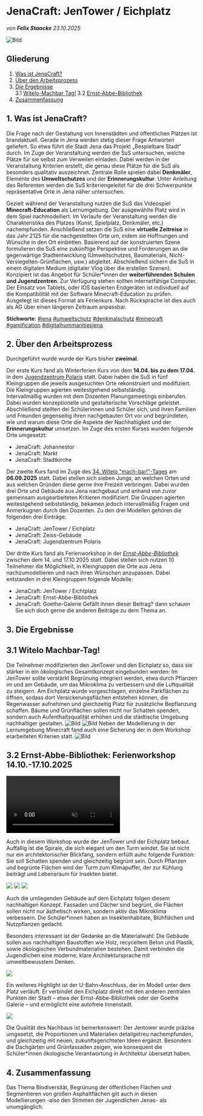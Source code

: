 # JenaCraft: JenTower / Eichplatz

*von **Felix Staacke**   23.10.2025*

![Bild](https://github.com/Datenflix007/jenaCraftImages/raw/main/images/header.jpg)

## Gliederung

1. [Was ist JenaCraft?](#was-ist-jenacraft)
2. [Über den Arbeitsprozess](#2-über-den-arbeitsprozess)
3. [Die Ergebnisse](#3-die-ergebnisse)<br />
  3.1 [Witelo-Machbar Tag!](#31-witelo-machbar-tag)
  3.2 [Ernst-Abbe-Bibliothek](#32-ernst-abbe-bibliothek-ferienworkshop-1410-17102025)
4. [Zusammenfassung](#4-zusammenfassung)

## 1. Was ist JenaCraft?

Die Frage nach der Gestaltung von Innenstädten und öffentlichen Plätzen ist brandaktuell. Gerade in Jena werden
stetig dieser Frage Antworten geliefert. So etwa führt die Stadt Jena das Projekt „Bespielbare Stadt“ durch.
Im Zuge der Veranstaltung werden die SuS untersuchen, welche Plätze für sie selbst zum Verweilen einladen. Dabei
werden in der Veranstaltung Kriterien erstellt, die genau diese Plätze für die SuS als besonders qualitativ
auszeichnet. Zentrale Rolle spielen dabei  **Denkmäler**, Elemente des **Umweltschutzes** und der **Erinnerungskultur**.
Unter Anleitung des Referenten werden die SuS kriteriengeleitet für die drei Schwerpunkte repräsentative Orte in
Jena näher untersuchen.

Gezielt während der Veranstaltung nutzen die SuS das Videospiel  **Minecraft-Education** als Lernumgebung. Der ausgewählte
Platz wird in dem Spiel nachmodelliert. Im Verlaufe der Veranstaltung werden die Charakteristika des Platzes (Kunst,
Spielplatz, Denkmäler, etc.) nachempfunden. Anschließend setzen die SuS eine **virtuelle Zeitreise** in das Jahr 2125
für die nachgestellten Orte um, indem sie Hoffnungen und Wünsche in den Ort einbetten. Basierend auf der
konstruierten Szene formulieren die SuS eine zukünftige Perspektive und Forderungen an die gegenwärtige
Stadtentwicklung (Umweltschutzes, Baumaterials, Nicht-Versiegelten-Grünflachen, usw.) abgleitet. Abschließend
sichern die SuS in einem digitalen Medium (digitaler Vlog über die erstellen Szenen).
Konzipiert ist das Angebot für Schüler*innen der **weiterführenden Schulen und Jugendzentren**. Zur Verfügung
stehen sollten internetfähige Computer. Der Einsatz von Tablets, oder IOS basierten Endgeräten ist individuell auf
die Kompatibilität mit der Software Minecraft-Education zu prüfen. Ausgelegt ist dieses Format als Ferienkurs. Nach
Rücksprache ist dies auch als AG über einen längeren Zeitraum anpassbar.

**Stichworte**: [#jena](https://4dcity.org/?scene=jena) [#umweltschutz](https://4dcity.org/?scene=jena) [#denkmalschutz](https://4dcity.org/?scene=jena) [#minecraft](https://4dcity.org/?scene=jena) [#gamification](https://4dcity.org/?scene=jena) [#digitalhummanitiesjena](https://4dcity.org/?scene=jena)

## 2. Über den Arbeitsprozess

Durchgeführt wurde wurde der Kurs bisher **zweimal**. 

Der erste Kurs fand als Winterferien Kurs von dem **14.04. bis zu dem 17.04.** in dem [Jugendzentrum Polaris](https://polaris-jena.de/) statt. Dabei haben die SuS in fünf 
Kleingruppen die jeweils ausgesuchten Orte rekonstruiert und modifiziert. Die Kleingruppen agierten weitestgehend selbstständig.  
Intervallmäßig wurden mit dem Dozenten Planungsmeetings einberufen. Dabei wurden konzeptionelle und gestalterische 
Vorschläge geleistet.
Abschließend stellten dei Schülerinnen und Schüler sich, und ihren Familien und Freunden gegenseitig ihren nachgebauten 
Ort vor und begründeten, wie und warum diese Orte die Aspekte der Nachhaltigkeit und der **Erinnerungskultur** umsetzen.
Im Zuge des ersten Kurses wurden folgende Orte umgesetzt:
  - JenaCraft: Johannestor
  - JenaCraft: Markt
  - JenaCraft: Stadtkirche

Der zweite Kurs fand im Zuge des [34. Witelo "mach-bar!"-Tages](https://www.witelo.de/mach-bar-tage/kw/bereich/kursdetails/kurs/A-142/kursname/34+mach-bar-Tag/kategorie-id/262/#inhalt) am **06.09.2025** statt. Dabei stellen sich sieben Jungs, an welchen Orten und aus welchen Gründen diese gerne ihre Freizeit verbringen. Dabei wurden drei Orte und Gebäude aus Jena nachgebaut und anhand von zuvor gemeinsam ausgearbeiteten Kritieren modifiziert. Die Gruppen agierten weitestgehend selbstständig, bekamen jedoch intervallmäßig Fragen und Anmerkugnen durch den Dozenten. Zu den drei Modellen gehören die folgenden drei Einträge:
  - JenaCraft: JenTower / Eichplatz
  - JenaCraft: Zeiss-Gebäude
  - JenaCraft: Jugendzentrum Polaris

Der dritte Kurs fand als Ferienworkshop in der [*Ernst-Abbe-Bibliothek*](https://www.stadtbibliothek-jena.de/de/startseite/700073) zwischen dem 14. und 17.10.2025 statt. Dabei stellen sich nutzen 10 Teilnehmer die Möglichkeit, in Kleingruppen die Orte aus Jena nachzumodellieren und nach ihren Wünschen anzupassen. Dabei entstanden in drei Kleingruppen folgende Modelle:
  - JenaCraft: JenTower / Eichtplatz
  - JenaCraft: Ernst-Abbe-Bibliothek
  - JenaCraft: Goethe-Galerie 
Gefällt ihnen dieser Beitrag? dann schauen Sie sich doch gerne die anderen Beiträge zu dem Thema an.

## 3. Die Ergebnisse

## 3.1 Witelo Machbar-Tag!
Die Teilnehmer modifizierten den JenTower und den Eichplatz so, dass sie stärker in ein ökologisches Gesamtkonzept eingebunden werden: Im JenTower sollte verstärkt Begrünung integriert werden, etwa durch Pflanzen im und am Gebäude, um das Mikroklima zu verbessern und die Luftqualität zu steigern. Am Eichplatz wurde vorgeschlagen, einzelne Parkflächen zu öffnen, sodass dort Versickerungsflächen entstehen können, die Regenwasser aufnehmen und gleichzeitig Platz für zusätzliche Bepflanzung schaffen. Bäume und Grünflächen sollen nicht nur Schatten spenden, sondern auch Aufenthaltsqualität erhöhen und die städtische Umgebung nachhaltiger gestalten.
![Bild](https://github.com/Datenflix007/jenaCraftImages/raw/main/images/witelo25/witelo_jentower_1.png)
![Bild](https://github.com/Datenflix007/jenaCraftImages/raw/main/images/witelo25/witelo_jentower_.png)
Neben der Modellierung in der Lernumgebung Minecraft fand auch eine Sicherung der in dem Workshop erarbeiteten Kriterien statt.
![Bild](https://github.com/Datenflix007/jenaCraftImages/raw/main/images/witelo25/witelo_mindmap.png)


## 3.2 Ernst-Abbe-Bibliothek: Ferienworkshop 14.10.-17.10.2025

<video autoplay muted loop>
  <source src="https://github.com/Datenflix007/jenaCraftImages/raw/main/images/eab/jentowerEichplatz/JenaCraft_EAB_JenTowerEichplatz.mp4" type="video/mp4">
  Dein Browser unterstützt dieses Videoformat nicht.
</video>

Auch in diesem Workshop wurde der JenTower und der Eichplatz bebaut. Auffällig ist die Spirale, die sich elegant um den Turm windet. Sie ist nicht nur ein architektonischer Blickfang, sondern erfüllt auhc folgende Funktion: Sie soll Schatten spenden und gleichzeitig begrünt sein. Durch Pflanzen und begrünte Flächen wird der Turm zum Klimapuffer, der zur Kühlung beiträgt und Lebensraum für Insekten bietet.

![](https://github.com/Datenflix007/jenaCraftImages/raw/main/images/eab/jentowerEichplatz/Screenshot%20(63).png)
![](https://github.com/Datenflix007/jenaCraftImages/blob/main/images/eab/jentowerEichplatz/Screenshot%20(65).png)
![](https://github.com/Datenflix007/jenaCraftImages/blob/main/images/eab/jentowerEichplatz/Screenshot%20(74).png)

Auch die umliegenden Gebäude auf dem Eichplatz folgen diesem nachhaltigen Konzept. Fassaden und Dächer sind begrünt, die Flächen sollen nicht nur ästhetisch wirken, sondern aktiv das Mikroklima verbessern. Die Schüler*innen haben an Insektenhabitate, Blühflächen und Nutzpflanzen gedacht.

Besonders interessant ist der Gedanke an die Materialwahl: Die Gebäude sollen aus nachhaltigen Baustoffen wie Holz, recyceltem Beton und Plastik, sowie ökologischen Verbundmaterialien bestehen. Damit verbinden die Jugendlichen eine moderne, klare Architektursprache mit umweltbewusstem Denken.

![](https://github.com/Datenflix007/jenaCraftImages/blob/main/images/eab/jentowerEichplatz/Screenshot%20(73).png)

Ein weiteres Highlight ist der U-Bahn-Anschluss, der im Modell unter dem Platz verläuft. Er verbindet den Eichplatz direkt mit den anderen zentralen Punkten der Stadt – etwa der Ernst-Abbe-Bibliothek oder der Goethe Galerie – und ermöglicht eine autofreie Innenstadt.

![](https://github.com/Datenflix007/jenaCraftImages/raw/main/images/eab/jentowerEichplatz/Screenshot%20(64).png)

Die Qualität des Nachbaus ist bemerkenswert: Der Jentower wurde präzise umgesetzt, die Proportionen und Materialien detailgetreu nachempfunden, und gleichzeitig mit neuen, zukunftsgerichteten Ideen ergänzt. Besonders die Dachgärten und Grünfassaden  zeigen, wie konsequent die Schüler*innen ökologische Verantwortung in Architektur übersetzt haben.




## 4. Zusammenfassung
Das Thema Biodiversität, Begrünung der öffentlichen Flächen und Segmentieren von großen Asphaltflächen gilt auch in diesen Modellierungen -also den Stimmen der Jugendlichen Jenas- als unumgänglich.

